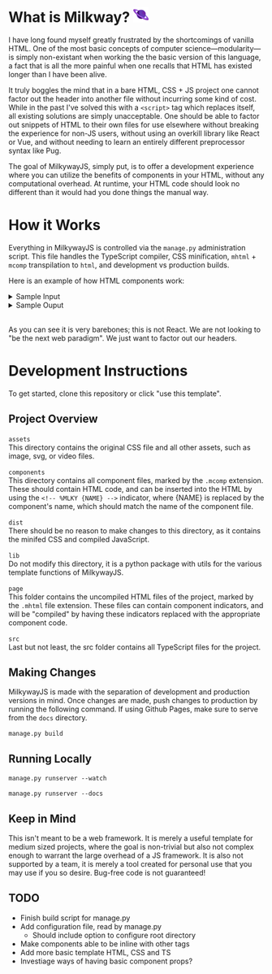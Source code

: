 <h1>What is Milkway? <img width="30px" height="30px" src="assets/logo.svg"/></h1>

I have long found myself greatly frustrated by the shortcomings of vanilla HTML. One of the most basic concepts of computer science—modularity—is simply non-existant when working the the basic version of this language, a fact that is all the more painful when one recalls that HTML has existed longer than I have been alive.

It truly boggles the mind that in a bare HTML, CSS + JS project one cannot factor out the header into another file without incurring some kind of cost. While in the past I've solved this with a `<script>` tag which replaces itself, all existing solutions are simply unacceptable. One should be able to factor out snippets of HTML to their own files for use elsewhere without breaking the experience for non-JS users, without using an overkill library like React or Vue, and without needing to learn an entirely different preprocessor syntax like Pug.

The goal of MilkywayJS, simply put, is to offer a development experience where you can utilize the benefits of components in your HTML, without any computational overhead. At runtime, your HTML code should look no different than it would had you done things the manual way.

# How it Works

Everything in MilkywayJS is controlled via the `manage.py` administration script. This file handles the TypeScript compiler, CSS minification, `mhtml` + `mcomp` transpilation to `html`, and development vs production builds.

Here is an example of how HTML components work:

<details>
<summary>Sample Input</summary>

index.mhtml
```html
<div><!-- %MLKY FOO bar="baz" --></div>
```

foo.mcomp
```html
<p style="font-size: 16px;">{{ bar }}</p>
```

</details>

<details>
<summary>Sample Ouput</summary>

index.html
```html
<div><p style="font-size: 16px;">baz</p></div>
```

</details><br>

As you can see it is very barebones; this is not React. We are not looking to "be the next web paradigm". We just want to factor out our headers.

# Development Instructions

To get started, clone this repository or click "use this template".

## Project Overview

`assets`<br>
This directory contains the original CSS file and all other assets, such as image, svg, or video files.

`components`<br>
This directory contains all component files, marked by the `.mcomp` extension. These should contain HTML code, and can be inserted into the HTML by using the `<!-- %MLKY {NAME} -->` indicator, where {NAME} is replaced by the component's name, which should match the name of the component file.

`dist`<br>
There should be no reason to make changes to this directory, as it contains the minifed CSS and compiled JavaScript.

`lib`<br>
Do not modify this directory, it is a python package with utils for the various template functions of MilkywayJS.

`page`<br>
This folder contains the uncompiled HTML files of the project, marked by the `.mhtml` file extension. These files can contain component indicators, and will be "compiled" by having these indicators replaced with the appropriate component code.

`src`<br>
Last but not least, the src folder contains all TypeScript files for the project.

## Making Changes

MilkywayJS is made with the separation of development and production versions in mind. Once changes are made, push changes to production by running the following command. If using Github Pages, make sure to serve from the `docs` directory.

```
manage.py build
```

## Running Locally

```
manage.py runserver --watch
```
```
manage.py runserver --docs
```

## Keep in Mind

This isn't meant to be a web framework. It is merely a useful template for medium sized projects, where the goal is non-trivial but also not complex enough to warrant the large overhead of a JS framework. It is also not supported by a team, it is merely a tool created for personal use that you may use if you so desire. Bug-free code is not guaranteed!

## TODO

* Finish build script for manage.py
* Add configuration file, read by manage.py
  * Should include option to configure root directory
* Make components able to be inline with other tags
* Add more basic template HTML, CSS and TS
* Investiage ways of having basic component props?